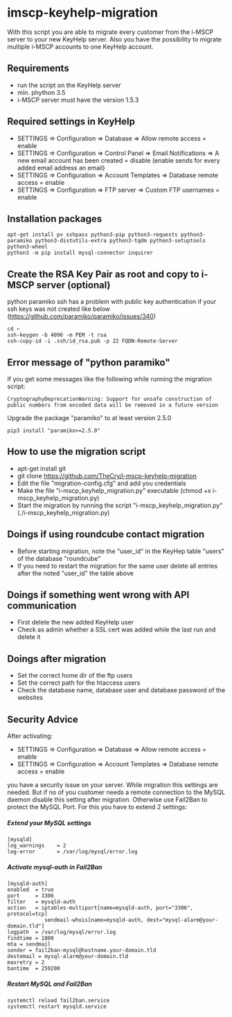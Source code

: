 # imscp-keyhelp-migration
With this script you are able to migrate every customer from the i-MSCP server to your new KeyHelp server. Also you have the possibility to migrate multiple 
i-MSCP accounts to one KeyHelp account.

## Requirements
* run the script on the KeyHelp server
* min. phython 3.5
* i-MSCP server must have the version 1.5.3

## Required settings in KeyHelp
* SETTINGS => Configuration => Database => Allow remote access = enable
* SETTINGS => Configuration => Control Panel => Email Notifications => A new email account has been created = disable (enable sends for every added email address an email)
* SETTINGS => Configuration => Account Templates => Database remote access = enable
* SETTINGS => Configuration => FTP server => Custom FTP usernames = enable

## Installation packages
```
apt-get install pv sshpass python3-pip python3-requests python3-paramiko python3-distutils-extra python3-tqdm python3-setuptools python3-wheel
python3 -m pip install mysql-connector inquirer
```

## Create the RSA Key Pair as root and copy to i-MSCP server (optional)
python paramiko ssh has a problem with public key authentication if your ssh keys was not created like below (https://github.com/paramiko/paramiko/issues/340)
```
cd ~
ssh-keygen -b 4096 -m PEM -t rsa
ssh-copy-id -i .ssh/id_rsa.pub -p 22 FQDN-Remote-Server
```

## Error message of "python paramiko"
If you get some messages like the following while running the migration script:
```
CryptographyDeprecationWarning: Support for unsafe construction of public numbers from encoded data will be removed in a future version
```
Upgrade the package "paramiko" to at least version 2.5.0
```
pip3 install "paramiko>=2.5.0"
```

## How to use the migration script
* apt-get install git
* git clone https://github.com/TheCry/i-mscp-keyhelp-migration
* Edit the file "migration-config.cfg" and add you credentials
* Make the file "i-mscp_keyhelp_migration.py" executable (chmod +x i-mscp_keyhelp_migration.py)
* Start the migration by running the script "i-mscp_keyhelp_migration.py" (./i-mscp_keyhelp_migration.py)

## Doings if using roundcube contact migration
* Before starting migration, note the "user_id" in the KeyHep table "users" of the database "roundcube"
* If you need to restart the migration for the same user delete all entries after the noted "user_id" the table above

## Doings if something went wrong with API communication
* First delete the new added KeyHelp user
* Check as admin whether a SSL cert was added while the last run and delete it

## Doings after migration
* Set the correct home dir of the ftp users
* Set the correct path for the htaccess users
* Check the database name, database user and database password of the websites

## Security Advice
After activating:
* SETTINGS => Configuration => Database => Allow remote access = enable
* SETTINGS => Configuration => Account Templates => Database remote access = enable

you have a security issue on your server. While migration this settings are needed. 
But if no of you customer needs a remote connection to the MySQL daemon disable this setting after migration. Otherwise use Fail2Ban to protect the MySQL Port.
For this you have to extend 2 settings:
##### Extend your MySQL settings
```
[mysqld]
log_warnings    = 2
log-error       = /var/log/mysql/error.log
```

##### Activate mysql-auth in Fail2Ban
```
[mysqld-auth]
enabled  = true
port     = 3306
filter   = mysqld-auth
action   = iptables-multiport[name=mysqld-auth, port="3306", protocol=tcp]
			sendmail-whois[name=mysqld-auth, dest="mysql-alarm@your-domain.tld"]
logpath  = /var/log/mysql/error.log
findtime = 1800
mta = sendmail
sender = fail2ban-mysql@hostname.your-domain.tld
destemail = mysql-alarm@your-domain.tld
maxretry = 2
bantime  = 259200
```

##### Restart MySQL and Fail2Ban
```
systemctl reload fail2ban.service
systemctl restart mysqld.service
```
